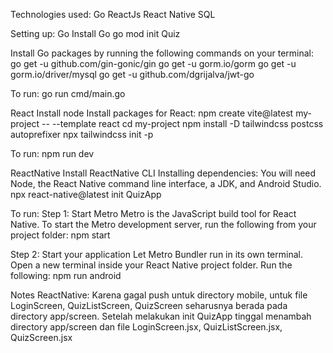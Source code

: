 Technologies used:
Go
ReactJs
React Native
SQL

Setting up:
Go
Install Go
  go mod init Quiz

Install Go packages by running the following commands on your terminal:
  go get -u github.com/gin-gonic/gin
  go get -u gorm.io/gorm
  go get -u gorm.io/driver/mysql
  go get -u github.com/dgrijalva/jwt-go

To run:
  go run cmd/main.go

React
Install node
Install packages for React:
  npm create vite@latest my-project -- --template react
  cd my-project
  npm install -D tailwindcss postcss autoprefixer
  npx tailwindcss init -p

To run:
  npm run dev

ReactNative
Install ReactNative CLI
Installing dependencies:
  You will need Node, the React Native command line interface, a JDK, and Android Studio.
  npx react-native@latest init QuizApp

To run:
Step 1: Start Metro
Metro is the JavaScript build tool for React Native. To start the Metro development server, run the following from your project folder:
  npm start

Step 2: Start your application
Let Metro Bundler run in its own terminal. Open a new terminal inside your React Native project folder. Run the following:
  npm run android

Notes ReactNative:
Karena gagal push untuk directory mobile, untuk file LoginScreen, QuizListScreen, QuizScreen seharusnya berada pada directory app/screen. Setelah melakukan init QuizApp tinggal menambah directory app/screen dan file LoginScreen.jsx, QuizListScreen.jsx, QuizScreen.jsx
